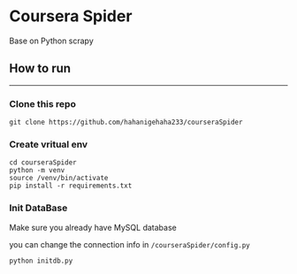 # Coursera Spider
Base on Python scrapy

## How to run

---
### Clone this repo
```
git clone https://github.com/hahanigehaha233/courseraSpider
```

### Create vritual env
```
cd courseraSpider
python -m venv
source /venv/bin/activate
pip install -r requirements.txt
```
### Init DataBase
Make sure you already have MySQL database

you can change the connection info in `/courseraSpider/config.py`


```
python initdb.py
```




